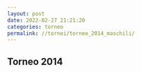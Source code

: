 ```yaml
---
layout: post
date: 2022-02-27 21:21:20
categories: torneo
permalink: //tornei/torneo_2014_maschili/
---
```


<h2>Torneo 2014</h2>